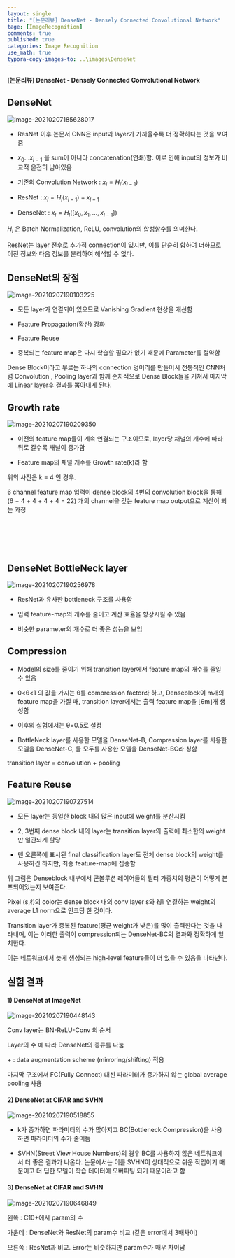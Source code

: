 ```yaml
---
layout: single
title: "[논문리뷰] DenseNet - Densely Connected Convolutional Network"
tage: [ImageRecognition]
comments: true
published: true
categories: Image Recognition
use_math: true
typora-copy-images-to: ..\images\DenseNet
---
```




**[논문리뷰] DenseNet - Densely Connected Convolutional Network**



## **DenseNet**



![image-20210207185628017](/images/DenseNet/image-20210207185628017.png)



- ResNet 이후 논문서 CNN은 input과 layer가 가까울수록 더 정확하다는 것을 보여줌



- $x_0 ... x_{l-1}$ 을 sum이 아니라 concatenation(연쇄)함. 이로 인해 input의 정보가 비교적 온전히 남아있음



- 기존의 Convolution Network :  $x_l = H_l(x_{l-1})$



- ResNet : $x_l = H_l(x_{l-1})+x_{l-1}$



- DenseNet : $x_l = H_l([x_0,x_1,...,x_{l-1}])$ 



$H_l$ 은 Batch Normalization, ReLU, convolution의 합성함수를 의미한다.



ResNet는 layer 전후로 추가적 connection이 있지만, 이를 단순히 합하여 더하므로 이전 정보와 다음 정보를 분리하여 해석할 수 없다.







## **DenseNet의 장점**



![image-20210207190103225](/images/DenseNet/image-20210207190103225.png)



- 모든 layer가 연결되어 있으므로 Vanishing Gradient 현상을 개선함

  

- Feature Propagation(확산) 강화

  

- Feature Reuse

  

- 중복되는 feature map은 다시 학습할 필요가 없기 때문에 Parameter를 절약함



Dense Block이라고 부르는 하나의 connection 덩어리를 만들어서 전통적인 CNN처럼 Convolution , Pooling layer과 함께 순차적으로 Dense Block들을 거쳐서 마지막에 Linear layer후 결과를 뽑아내게 된다.





## **Growth rate**



<img src="/images/DenseNet/image-20210207190209350.png" alt="image-20210207190209350"  />



- 이전의 feature map들이 계속 연결되는 구조이므로, layer당 채널의 개수에 따라 뒤로 갈수록 채널이 증가함



- Feature map의 채널 개수를 Growth rate(k)라 함 



위의 사진은 k = 4 인 경우.

6 channel feature map 입력이 dense block의 4번의 convolution block을 통해 (6 + 4 + 4 + 4 + 4 = 22) 개의 channel을 갖는 feature map output으로 계산이 되는 과정



<br/>

<br/>

<br/>

<br/>





## **DenseNet** **BottleNeck** **layer**



![image-20210207190256978](/images/DenseNet/image-20210207190256978.png)



- ResNet과 유사한 bottleneck 구조를 사용함

  

- 입력 feature-map의 개수를 줄이고 계산 효율을 향상시킬 수 있음



- 비슷한 parameter의 개수로 더 좋은 성능을 보임







## **Compression**



- Model의 size를 줄이기 위해 transition layer에서 feature map의 개수를 줄일 수 있음

  

-  0<θ<1 의 값을 가지는 θ를 compression factor라 하고, Denseblock이 m개의 feature map을 가질 때, transition layer에서는 출력 feature map을 ⌊θm⌋개 생성함

  

- 이후의 실험에서는  θ=0.5로 설정

  

- BottleNeck layer를 사용한 모델을 DenseNet-B, Compression layer를 사용한 모델을 DenseNet-C, 둘 모두를 사용한 모델을 DenseNet-BC라 칭함



transition layer = convolution + pooling









## **Feature Reuse**



![image-20210207190727514](/images/DenseNet/image-20210207190727514.png)



- 모든 layer는 동일한 block 내의 많은 input에 weight를 분산시킴

  

- 2, 3번째 dense block 내의 layer는 transition layer의 출력에 최소한의 weight만 일관되게 할당

  

- 맨 오른쪽에 표시된 final classification layer도 전체 dense block의 weight를 사용하긴 하지만, 최종 feature-map에 집중함



위 그림은 Denseblock 내부에서 콘볼루션 레이어들의 필터 가중치의 평균이 어떻게 분포되어있는지 보여준다.



Pixel (s,ℓ)의 color는 dense block 내의 conv layer s와 ℓ을 연결하는 weight의 average L1 norm으로 인코딩 한 것이다.



Transition layer가 중복된 feature(평균 weight가 낮은)를 많이 출력한다는 것을 나타내며, 이는 이러한 출력이 compression되는 DenseNet-BC의 결과와 정확하게 일치한다.



이는 네트워크에서 늦게 생성되는 high-level feature들이 더 있을 수 있음을 나타낸다.





## 실험 결과





#### **1) DenseNet** **at ImageNet**



![image-20210207190448143](/images/DenseNet/image-20210207190448143.png)



Conv layer는 BN-ReLU-Conv 의 순서



Layer의 수 에 따라 DenseNet의 종류를 나눔



\+ : data augmentation scheme (mirroring/shifting) 적용



마지막 구조에서 FC(Fully Connect) 대신 파라미터가 증가하지 않는 global average pooling 사용





#### 2) **DenseNet** **at** **CIFAR and SVHN**



![image-20210207190518855](/images/DenseNet/image-20210207190518855.png)



- k가 증가하면 파라미터의 수가 많아지고 BC(Bottleneck Compression)을 사용하면 파라미터의 수가 줄어듬

  

- SVHN(Street View House Numbers)의 경우 BC를 사용하지 않은 네트워크에서 더 좋은 결과가 나온다. 논문에서는 이를 SVHN이 상대적으로 쉬운 작업이기 때문이고 더 딥한 모델이 학습 데이터에 오버피팅 되기 때문이라고 함

  

  





#### **3) DenseNet** **at** **CIFAR and SVHN**



![image-20210207190646849](/images/DenseNet/image-20210207190646849.png)



왼쪽 : C10+에서 param의 수



가운데 : DenseNet와 ResNet의 param수 비교 (같은 error에서 3배차이)



오른쪽 : ResNet과 비교. Error는 비슷하지만 param수가 매우 차이남



